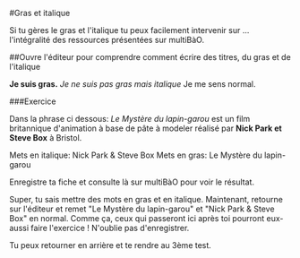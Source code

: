 #Gras et italique

Si tu gères le gras et l'italique tu peux facilement intervenir sur ... l'intégralité des ressources présentées sur multiBàO.

##Ouvre l'éditeur pour comprendre comment écrire des titres, du gras et de l'italique

**Je suis gras.**
*Je ne suis pas gras mais italique* 
Je me sens normal.

###Exercice

Dans la phrase ci dessous:
*Le Mystère du lapin-garou* est un film britannique d'animation à base de pâte à modeler réalisé par **Nick Park et Steve Box** à Bristol.

Mets en italique: Nick Park & Steve Box
Mets en gras: Le Mystère du lapin-garou

Enregistre ta fiche et consulte là sur multiBàO pour voir le résultat.

Super, tu sais mettre des mots en gras et en italique. Maintenant, retourne sur l'éditeur et remet "Le Mystère du lapin-garou" et "Nick Park & Steve Box" en normal. Comme ça, ceux qui passeront ici après toi pourront eux-aussi faire l'exercice ! N'oublie pas d'enregistrer.

Tu peux retourner en arrière et te rendre au 3ème test.
